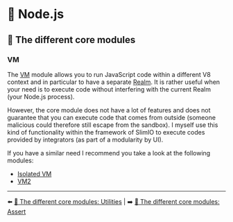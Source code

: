 # 🐢 Node.js

## 🌟 The different core modules

### VM

The [VM](https://nodejs.org/api/vm.html) module allows you to run JavaScript code within a different V8 context and in particular to have a separate [Realm](https://github.com/tc39/proposal-realms/blob/main/explainer.md). It is rather useful when your need is to execute code without interfering with the current Realm (your Node.js process).

However, the core module does not have a lot of features and does not guarantee that you can execute code that comes from outside (someone malicious could therefore still escape from the sandbox). I myself use this kind of functionality within the framework of SlimIO to execute codes provided by integrators (as part of a modularity by UI).

If you have a similar need I recommend you take a look at the following modules:

- [Isolated VM](https://github.com/laverdet/isolated-vm)
- [VM2](https://github.com/patriksimek/vm2)

---

⬅️ [🌟 The different core modules: Utilities](./9-utilities.md) |
➡️ [🌟 The different core modules: Assert](./11-assert.md)

